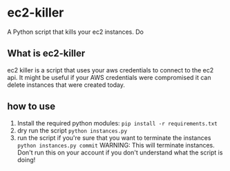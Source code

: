 # ec2-killer
A Python script that kills your ec2 instances. Do

## What is ec2-killer

ec2 killer is a script that uses your aws credentials to connect to the ec2 api. It might be useful if your AWS credentials
were compromised it can delete instances that were created today.

## how to use

1. Install the required python modules: `pip install -r requirements.txt`
2. dry run the script `python instances.py`
3. run the script if you're sure that you want to terminate the instances `python instances.py commit` WARNING: This will terminate instances. Don't run this on your account if you don't understand what the script is doing!
